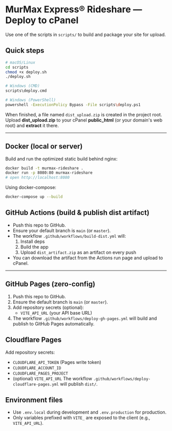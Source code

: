 # MurMax Express® Rideshare — Deploy to cPanel

Use one of the scripts in `scripts/` to build and package your site for upload.

## Quick steps
```bash
# macOS/Linux
cd scripts
chmod +x deploy.sh
./deploy.sh

# Windows (CMD)
scripts\deploy.cmd

# Windows (PowerShell)
powershell -ExecutionPolicy Bypass -File scripts\deploy.ps1
```

When finished, a file named `dist_upload.zip` is created in the project root.
Upload **dist_upload.zip** to your cPanel **public_html** (or your domain's web root) and **extract** it there.


---

## Docker (local or server)
Build and run the optimized static build behind nginx:

```bash
docker build -t murmax-rideshare .
docker run -p 8080:80 murmax-rideshare
# open http://localhost:8080
```

Using docker-compose:
```bash
docker-compose up --build
```

## GitHub Actions (build & publish dist artifact)
- Push this repo to GitHub.
- Ensure your default branch is `main` (or `master`).
- The workflow `.github/workflows/build-dist.yml` will:
  1. Install deps
  2. Build the app
  3. Upload `dist_artifact.zip` as an artifact on every push
- You can download the artifact from the Actions run page and upload to cPanel.

---

## GitHub Pages (zero-config)
1. Push this repo to GitHub.
2. Ensure the default branch is `main` (or `master`).
3. Add repository secrets (optional):
   - `VITE_API_URL` (your API base URL)
4. The workflow `.github/workflows/deploy-gh-pages.yml` will build and publish to GitHub Pages automatically.

## Cloudflare Pages
Add repository secrets:
- `CLOUDFLARE_API_TOKEN` (Pages write token)
- `CLOUDFLARE_ACCOUNT_ID`
- `CLOUDFLARE_PAGES_PROJECT`
- (optional) `VITE_API_URL`
The workflow `.github/workflows/deploy-cloudflare-pages.yml` will publish `dist/`.

## Environment files
- Use `.env.local` during development and `.env.production` for production.
- Only variables prefixed with `VITE_` are exposed to the client (e.g., `VITE_API_URL`).
